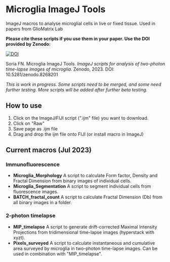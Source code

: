 # Microglia ImageJ Tools
ImageJ macros to analyse microglial cells in live or fixed tissue. Used in papers from GlioMatrix Lab

**Please cite these scripts if you use them in your paper. Use the DOI provided by Zenodo:**

[![DOI](https://zenodo.org/badge/341842086.svg)](https://zenodo.org/badge/latestdoi/341842086)

Soria FN. Microglia ImageJ Tools. *ImageJ scripts for analysis of two-photon time-lapse images of microglia*. Zenodo, 2023. DOI: 10.5281/zenodo.8268201

*This is work in progress. Some scripts need to be merged, and some need further testing. More scripts will be added after further beta testing.*

## How to use
1. Click on the ImageJ/FIJI script (".ijm" file) you want to download.
2. Click on "Raw"
3. Save page as .ijm file
4. Drag and drop the ijm file onto FIJI (or install macro in ImageJ)

## Current macros (Jul 2023)
### Immunofluorescence
- **Microglia_Morphology**  A script to calculate Form factor, Density and Fractal Dimension from binary images of individual cells.
- **Microglia_Segmentation**  A script to segment individual cells from fluorescence images.
- **BATCH_fractal_count**  A script to calculate Fractal Dimension (Db) from all binary images in a folder.
### 2-photon timelapse
- **MIP_timelapse**  A script to generate drift-corrected Maximal Intensity Projections from tridimensional time-lapse images (hyperstack with xyzt).
- **Pixels_surveyed**  A script to calculate instantaneous and cumulative area surveyed by microglia in two-photon time-lapse images. Can be used in combination with "MIP_timelapse".
